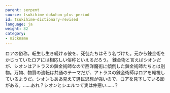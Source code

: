 ```yaml
---
parent: serpent
source: tsukihime-dokuhon-plus-period
id: tsukihime-dictionary-revised
language: ja
weight: 82
category:
- nickname
---
```


ロアの俗称。転生し生き続ける彼を、死徒たちはそう名づけた。元から錬金術をかじっていたロアには相応しい俗称といえるだろう。
錬金術と言えばシオンだが、シオンはアトラスの錬金術師なので西洋魔術に傾倒した錬金術師たちとは別物。万物、物質の流転は共通のテーマだが、アトラスの錬金術師はロアを軽視しているようだ。シオンもああ見えて選民思想が強いので、ロアを見下している節がある。……あれ？シオンとシエルつて実は仲悪い……？
